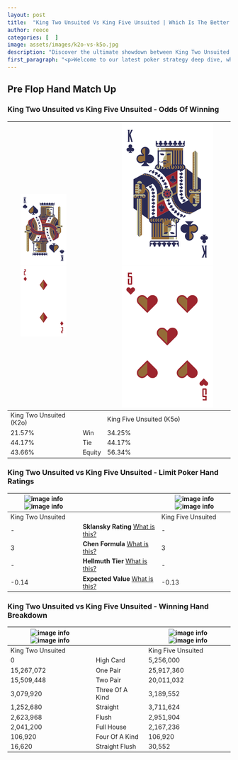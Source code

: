 ```yaml
---
layout: post
title:  "King Two Unsuited Vs King Five Unsuited | Which Is The Better Hand In Poker? A Complete Guide"
author: reece
categories: [  ]
image: assets/images/k2o-vs-k5o.jpg
description: "Discover the ultimate showdown between King Two Unsuited and King Five Unsuited in poker! Uncover the odds, strategies, and scenarios where one hand triumphs over the other. Get ready to up your poker game with this thrilling analysis."
first_paragraph: "<p>Welcome to our latest poker strategy deep dive, where we're pitting two distinct hands against each other in a high-stakes showdown: King Two Unsuited vs King Five Unsuited.</p><p>In the dynamic world of poker, every decision counts, and knowing which hand holds the upper hand is key to your success at the table.</p><p>In this article, we'll dissect these two hands, explore the scenarios where one dominates the other, and equip you with the knowledge to make strategic choices that can tip the odds in your favor.</p><p>Get ready to unravel the intriguing dynamics of these poker hands and elevate your game to new heights.</p>"
---
```




[comment]: # (sp0)

## Pre Flop Hand Match Up

<div class="table hand-ratings" markdown="1"> 



### King Two Unsuited vs King Five Unsuited - Odds Of Winning


    
| ![image info](assets/images/hand1/K.png) ![image info](assets/images/hand1/2o.png) |  | ![image info](assets/images/hand2/K.png) ![image info](assets/images/hand2/5o.png) |
| -------- | -------- | -------- |
| King Two Unsuited (K2o) |  | King Five Unsuited (K5o) |
| 21.57% | Win | 34.25% |
| 44.17% | Tie | 44.17% |
| 43.66% | Equity | 56.34% |




[comment]: # (sp1)



### King Two Unsuited vs King Five Unsuited - Limit Poker Hand Ratings


    
| ![image info](https://www.riverpairs.com/assets/images/hand1/K.png) ![image info](https://www.riverpairs.com/assets/images/hand1/2o.png) |  | ![image info](https://www.riverpairs.com/assets/images/hand2/K.png) ![image info](https://www.riverpairs.com/assets/images/hand2/5o.png) |
| -------- | -------- | -------- |
| King Two Unsuited |  | King Five Unsuited |
| - | **Sklansky Rating** [What is this?](/sklansky-rating-explained) | - |
| 3 | **Chen Formula** [What is this?](/chen-formula-explained) | 3 |
| - | **Hellmuth Tier** [What is this?](/Hellmuth-tier-explained) | - |
| -0.14 | **Expected Value** [What is this?](/expected-value-explained) | -0.13 |




[comment]: # (sp2)



### King Two Unsuited vs King Five Unsuited - Winning Hand Breakdown


    
| ![image info](https://www.riverpairs.com/assets/images/hand1/K.png) ![image info](https://www.riverpairs.com/assets/images/hand1/2o.png) |  | ![image info](https://www.riverpairs.com/assets/images/hand2/K.png) ![image info](https://www.riverpairs.com/assets/images/hand2/5o.png) |
| -------- | -------- | -------- |
| King Two Unsuited |  | King Five Unsuited |
| 0 | High Card | 5,256,000 |
| 15,267,072 | One Pair | 25,917,360 |
| 15,509,448 | Two Pair | 20,011,032 |
| 3,079,920 | Three Of A Kind | 3,189,552 |
| 1,252,680 | Straight | 3,711,624 |
| 2,623,968 | Flush | 2,951,904 |
| 2,041,200 | Full House | 2,167,236 |
| 106,920 | Four Of A Kind | 106,920 |
| 16,620 | Straight Flush | 30,552 |




[comment]: # (sp3)



</div>

[comment]: # (sp4)



[comment]: # (sp5)

